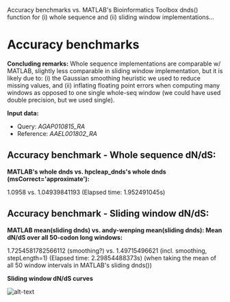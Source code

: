 
Accuracy benchmarks vs. MATLAB's Bioinformatics Toolbox dnds() function for (i) whole sequence and (ii) sliding window implementations...

# Accuracy benchmarks

**Concluding remarks:** Whole sequence implementations are comparable w/ MATLAB, slightly less comparable in sliding window implementation, but it is likely due to: (i) the Gaussian smoothing heuristic we used to reduce missing values, and (ii) inflating floating point errors when computing many windows as opposed to one single whole-seq window (we could have used double precision, but we used single).

**Input data:** 
 - Query: *AGAP010815_RA*
 - Reference: *AAEL001802_RA* 

## Accuracy  benchmark - Whole sequence dN/dS:

**MATLAB's whole dnds vs. hpcleap_dnds's whole dnds (msCorrect='approximate'):** 

1.0958 vs. 1.04939841193 (Elapsed time: 1.952491045s)

## Accuracy  benchmark - Sliding window dN/dS:

**MATLAB mean(sliding dnds) vs. andy-wenping mean(sliding dnds): Mean dN/dS over all 50-codon long windows:**

1.7254581782566112 (smoothing?) vs. 1.49715496621 (incl. smoothing, stepLength=1) (Elapsed time: 2.29854488373s) (when taking the mean of all 50 window intervals in MATLAB's sliding dnds())

**Sliding window dN/dS curves**

![alt-text](https://github.com/a1ultima/hpcleap_dnds/blob/master/py/data/matlab_benchmark_sliding.png "sliding window curves vs. MATLAB")
 


